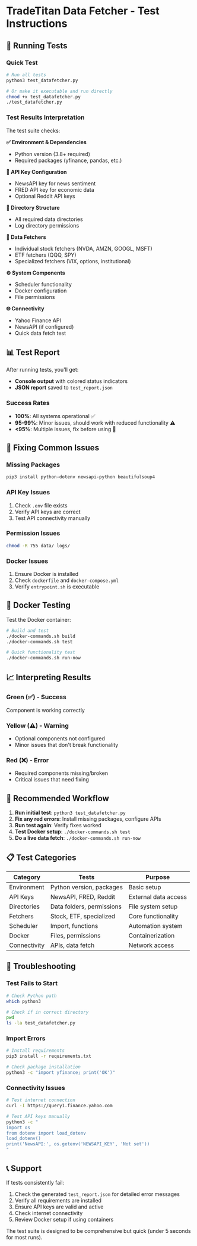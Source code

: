 # TradeTitan Data Fetcher - Test Instructions

## 🧪 Running Tests

### Quick Test
```bash
# Run all tests
python3 test_datafetcher.py

# Or make it executable and run directly
chmod +x test_datafetcher.py
./test_datafetcher.py
```

### Test Results Interpretation

The test suite checks:

**✅ Environment & Dependencies**
- Python version (3.8+ required)
- Required packages (yfinance, pandas, etc.)

**🔑 API Key Configuration**
- NewsAPI key for news sentiment
- FRED API key for economic data
- Optional Reddit API keys

**📁 Directory Structure**
- All required data directories
- Log directory permissions

**🔌 Data Fetchers**
- Individual stock fetchers (NVDA, AMZN, GOOGL, MSFT)
- ETF fetchers (QQQ, SPY)
- Specialized fetchers (VIX, options, institutional)

**⚙️ System Components**
- Scheduler functionality
- Docker configuration
- File permissions

**🌐 Connectivity**
- Yahoo Finance API
- NewsAPI (if configured)
- Quick data fetch test

## 📊 Test Report

After running tests, you'll get:
- **Console output** with colored status indicators
- **JSON report** saved to `test_report.json`

### Success Rates
- **100%**: All systems operational ✅
- **95-99%**: Minor issues, should work with reduced functionality ⚠️
- **<95%**: Multiple issues, fix before using 🚨

## 🔧 Fixing Common Issues

### Missing Packages
```bash
pip3 install python-dotenv newsapi-python beautifulsoup4
```

### API Key Issues
1. Check `.env` file exists
2. Verify API keys are correct
3. Test API connectivity manually

### Permission Issues
```bash
chmod -R 755 data/ logs/
```

### Docker Issues
1. Ensure Docker is installed
2. Check `dockerfile` and `docker-compose.yml`
3. Verify `entrypoint.sh` is executable

## 🚀 Docker Testing

Test the Docker container:
```bash
# Build and test
./docker-commands.sh build
./docker-commands.sh test

# Quick functionality test
./docker-commands.sh run-now
```

## 📈 Interpreting Results

### Green (✅) - Success
Component is working correctly

### Yellow (⚠️) - Warning
- Optional components not configured
- Minor issues that don't break functionality

### Red (❌) - Error
- Required components missing/broken
- Critical issues that need fixing

## 🎯 Recommended Workflow

1. **Run initial test**: `python3 test_datafetcher.py`
2. **Fix any red errors**: Install missing packages, configure APIs
3. **Run test again**: Verify fixes worked
4. **Test Docker setup**: `./docker-commands.sh test`
5. **Do a live data fetch**: `./docker-commands.sh run-now`

## 📋 Test Categories

| Category | Tests | Purpose |
|----------|-------|---------|
| Environment | Python version, packages | Basic setup |
| API Keys | NewsAPI, FRED, Reddit | External data access |
| Directories | Data folders, permissions | File system setup |
| Fetchers | Stock, ETF, specialized | Core functionality |
| Scheduler | Import, functions | Automation system |
| Docker | Files, permissions | Containerization |
| Connectivity | APIs, data fetch | Network access |

## 🐛 Troubleshooting

### Test Fails to Start
```bash
# Check Python path
which python3

# Check if in correct directory
pwd
ls -la test_datafetcher.py
```

### Import Errors
```bash
# Install requirements
pip3 install -r requirements.txt

# Check package installation
python3 -c "import yfinance; print('OK')"
```

### Connectivity Issues
```bash
# Test internet connection
curl -I https://query1.finance.yahoo.com

# Test API keys manually
python3 -c "
import os
from dotenv import load_dotenv
load_dotenv()
print('NewsAPI:', os.getenv('NEWSAPI_KEY', 'Not set'))
"
```

## 📞 Support

If tests consistently fail:
1. Check the generated `test_report.json` for detailed error messages
2. Verify all requirements are installed
3. Ensure API keys are valid and active
4. Check internet connectivity
5. Review Docker setup if using containers

The test suite is designed to be comprehensive but quick (under 5 seconds for most runs).